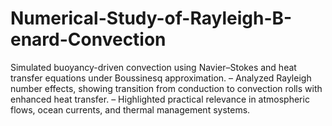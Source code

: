 # Numerical-Study-of-Rayleigh-B-enard-Convection
 Simulated buoyancy-driven convection using Navier–Stokes and heat transfer equations under Boussinesq approximation. – Analyzed Rayleigh number effects, showing transition from conduction to convection rolls with enhanced heat transfer. – Highlighted practical relevance in atmospheric flows, ocean currents, and thermal management systems.
